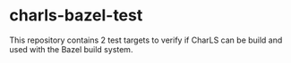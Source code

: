 # charls-bazel-test

This repository contains 2 test targets to verify if CharLS can be build and used with the Bazel build system.